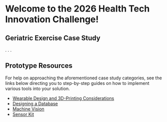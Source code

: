 # Welcome to the 2026 Health Tech Innovation Challenge!
## Geriatric Exercise Case Study
.
.
.
## Prototype Resources
For help on approaching the aforementioned case study categories, see the links below directing you to step-by-step guides on how to implement various tools into your solution.
- [Wearable Design and 3D-Printing Considerations](https://github.com/IdeasClinicUWaterloo/W26_HealthTech_Innovation_Challenge_Guides/blob/main/3D_Printed_Wearable/GUIDE.md)
- [Designing a Database](https://github.com/IdeasClinicUWaterloo/W26_HealthTech_Innovation_Challenge_Guides/blob/main/Database/GUIDE.md)
- [Machine Vision](https://github.com/IdeasClinicUWaterloo/W26_HealthTech_Innovation_Challenge_Guides/blob/main/Machine_Vision/GUIDE.md)
- [Sensor Kit](https://github.com/IdeasClinicUWaterloo/W26_HealthTech_Innovation_Challenge_Guides/blob/main/Sensor/GUIDE.md)
